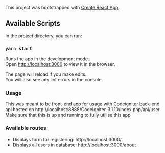 This project was bootstrapped with [Create React App](https://github.com/facebook/create-react-app).

## Available Scripts

In the project directory, you can run:

### `yarn start`

Runs the app in the development mode.<br>
Open [http://localhost:3000](http://localhost:3000) to view it in the browser.

The page will reload if you make edits.<br>
You will also see any lint errors in the console.

### Usage

This was meant to be front-end app for usage with Codeigniter back-end api hosted on 
http://localhost:8888/CodeIgniter-3.1.10/index.php/api/user
Make sure that this is up and running to fully utilise this app

### Available routes
* Displays form for registering: http://localhost:3000/
* Displays all users in database: http://localhost:3000/about

